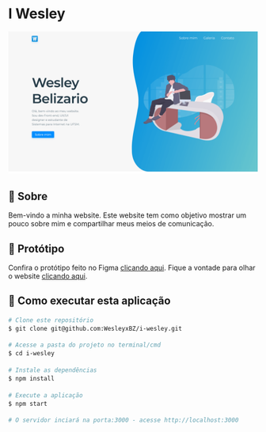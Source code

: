 # I Wesley

<img alt="Prototipo" src="https://github.com/WesleyxBZ/i-wesley/blob/master/.github/prototipo.png">

## :page_facing_up: Sobre

Bem-vindo a minha website.
Este website tem como objetivo mostrar um pouco sobre mim e compartilhar meus meios de comunicação.

## :art: Protótipo

Confira o protótipo feito no Figma [clicando aqui](https://www.figma.com/file/vN4AnQX9W8haLsWIFFnslV/I-Wesley-2.0?node-id=0%3A1).
Fique a vontade para olhar o website [clicando aqui](https://wesleyxbz.com).

## :construction_worker: Como executar esta aplicação

```bash
# Clone este repositório
$ git clone git@github.com:WesleyxBZ/i-wesley.git

# Acesse a pasta do projeto no terminal/cmd
$ cd i-wesley

# Instale as dependências
$ npm install

# Execute a aplicação
$ npm start

# O servidor inciará na porta:3000 - acesse http://localhost:3000
```
